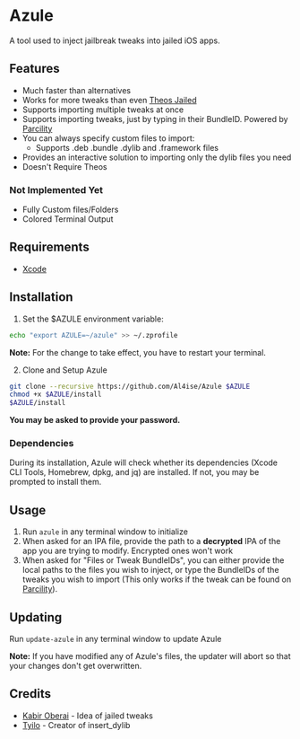 # Azule

A tool used to inject jailbreak tweaks into jailed iOS apps.

## Features
* Much faster than alternatives
* Works for more tweaks than even [Theos Jailed](https://github.com/kabiroberai/theos-jailed)
* Supports importing multiple tweaks at once
* Supports importing tweaks, just by typing in their BundleID. Powered by [Parcility](https://parcility.co)
* You can always specify custom files to import:
  - Supports .deb .bundle .dylib and .framework files
* Provides an interactive solution to importing only the dylib files you need
* Doesn't Require Theos

### Not Implemented Yet
* Fully Custom files/Folders
* Colored Terminal Output

## Requirements
* [Xcode](https://apps.apple.com/us/app/xcode/id497799835?ls=1&mt=12)

## Installation
1. Set the $AZULE environment variable:
```zsh
echo "export AZULE=~/azule" >> ~/.zprofile
```
**Note:** For the change to take effect, you have to restart your terminal.

2. Clone and Setup Azule
```zsh
git clone --recursive https://github.com/Al4ise/Azule $AZULE
chmod +x $AZULE/install
$AZULE/install
```
**You may be asked to provide your password.**

### Dependencies 
During its installation, Azule will check whether its dependencies (Xcode CLI Tools, Homebrew, dpkg, and jq) are installed. If not, you may be prompted to install them.

## Usage
1. Run ```azule``` in any terminal window to initialize
2. When asked for an IPA file, provide the path to a **decrypted** IPA of the app you are trying to modify. Encrypted ones won't work
4. When asked for "Files or Tweak BundleIDs", you can either provide the local paths to the files you wish to inject, or type the BundleIDs of the tweaks you wish to import (This only works if the tweak can be found on [Parcility](https://parcility.co)).

## Updating
Run ```update-azule``` in any terminal window to update Azule

**Note:** If you have modified any of Azule's files, the updater will abort so that your changes don't get overwritten.

## Credits

* [Kabir Oberai](https://github.com/kabiroberai/theos-jailed) - Idea of jailed tweaks
* [Tyilo](https://github.com/Tyilo/insert_dylib) - Creator of insert_dylib
